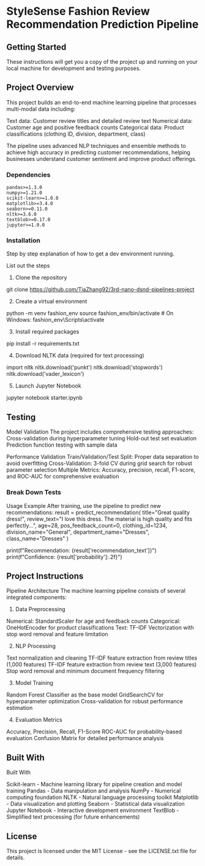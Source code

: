 # StyleSense Fashion Review Recommendation Prediction Pipeline


## Getting Started

These instructions will get you a copy of the project up and running on your local machine for development and testing purposes.

## Project Overview

This project builds an end-to-end machine learning pipeline that processes multi-modal data including:

Text data: Customer review titles and detailed review text
Numerical data: Customer age and positive feedback counts
Categorical data: Product classifications (clothing ID, division, department, class)

The pipeline uses advanced NLP techniques and ensemble methods to achieve high accuracy in predicting customer recommendations, helping businesses understand customer sentiment and improve product offerings.

### Dependencies

```
pandas>=1.3.0
numpy>=1.21.0
scikit-learn>=1.0.0
matplotlib>=3.4.0
seaborn>=0.11.0
nltk>=3.6.0
textblob>=0.17.0
jupyter>=1.0.0
```

### Installation

Step by step explanation of how to get a dev environment running.

List out the steps

1. Clone the repository

git clone https://github.com/TiaZhang92/3rd-nano-dsnd-pipelines-project


2. Create a virtual environment

python -m venv fashion_env
source fashion_env/bin/activate  # On Windows: fashion_env\Scripts\activate

3. Install required packages

pip install -r requirements.txt

4. Download NLTK data (required for text processing)

import nltk
nltk.download('punkt')
nltk.download('stopwords')
nltk.download('vader_lexicon')

5. Launch Jupyter Notebook

jupyter notebook starter.ipynb

## Testing

Model Validation
The project includes comprehensive testing approaches:
Cross-validation during hyperparameter tuning
Hold-out test set evaluation
Prediction function testing with sample data

Performance Validation
Train/Validation/Test Split: Proper data separation to avoid overfitting
Cross-Validation: 3-fold CV during grid search for robust parameter selection
Multiple Metrics: Accuracy, precision, recall, F1-score, and ROC-AUC for comprehensive evaluation

### Break Down Tests

Usage Example
After training, use the pipeline to predict new recommendations:
result = predict_recommendation(
    title="Great quality dress!",
    review_text="I love this dress. The material is high quality and fits perfectly...",
    age=28,
    pos_feedback_count=0,
    clothing_id=1234,
    division_name="General",
    department_name="Dresses", 
    class_name="Dresses"
)

print(f"Recommendation: {result['recommendation_text']}")
print(f"Confidence: {result['probability']:.2f}")


## Project Instructions

Pipeline Architecture
The machine learning pipeline consists of several integrated components:
1. Data Preprocessing

Numerical: StandardScaler for age and feedback counts
Categorical: OneHotEncoder for product classifications
Text: TF-IDF Vectorization with stop word removal and feature limitation

2. NLP Processing

Text normalization and cleaning
TF-IDF feature extraction from review titles (1,000 features)
TF-IDF feature extraction from review text (3,000 features)
Stop word removal and minimum document frequency filtering

3. Model Training

Random Forest Classifier as the base model
GridSearchCV for hyperparameter optimization
Cross-validation for robust performance estimation

4. Evaluation Metrics

Accuracy, Precision, Recall, F1-Score
ROC-AUC for probability-based evaluation
Confusion Matrix for detailed performance analysis

## Built With
Built With

Scikit-learn - Machine learning library for pipeline creation and model training
Pandas - Data manipulation and analysis
NumPy - Numerical computing foundation
NLTK - Natural language processing toolkit
Matplotlib - Data visualization and plotting
Seaborn - Statistical data visualization
Jupyter Notebook - Interactive development environment
TextBlob - Simplified text processing (for future enhancements)


## License

This project is licensed under the MIT License - see the LICENSE.txt file for details.
